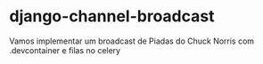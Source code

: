 # django-channel-broadcast
Vamos implementar um broadcast de Piadas do Chuck Norris com .devcontainer e filas no celery
